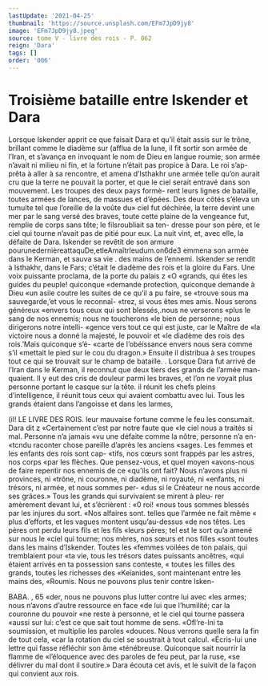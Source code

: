 ```yaml
---
lastUpdate: '2021-04-25'
thumbnail: 'https://source.unsplash.com/EFm7JpD9jy8'
image: 'EFm7JpD9jy8.jpeg'
source: tome V - livre des rois - P. 062
reign: 'Dara'
tags: []
order: '006'
---
```


# Troisième bataille entre Iskender et Dara

Lorsque lskender apprit ce que faisait Dara et qu’il était assis sur le trône, brillant comme le diadème
sur (afflua de la lune, il fit sortir son armée de l’Iran, et s’avança en invoquant le nom de Dieu en langue roumie; son armée n’avait ni milieu ni fin,
et la fortune n’était pas propice à Dara. Le roi s’ap-
prêta à aller à sa rencontre, et amena d’Isthakhr
une armée telle qu’on aurait cru que la terre ne
pouvait la porter, et que le ciel serait entravé dans
son mouvement. Les troupes des deux pays formè-
rent leurs lignes de bataille, toutes armées de lances, de massues et d’épées. Des deux côtés s’éleva
un tumulte tel que l’oreille de la voûte du» ciel fut déchirée, la terre devint une mer par le sang versé
des braves, toute cette plaine de la vengeance fut, remplie de corps sans tête; le filsroubliait sa ten- dresse pour son père, et le ciel qui tourne n’avait
pas de pitié pour eux. La nuit vint, et, avec elle, la défaite de Dara. Iskender se revêtit de son armure
pourunedernièreattaquDe,etleAmaîtrleudum.on6de3 emmena son armée dans le Kerman, et sauva sa vie . des mains de l’ennemi.
Iskender se rendit à Isthakhr, dans le Fars; c’était
le diadème des rois et la gloire du Fars. Une voix puissante proclama, de la porte du palais z «O «grands, qui êtes les guides du peuple! quiconque «demande protection, quiconque demande à Dieu «un asile coutre les suites de ce qu’il a pu faire, se «trouve sous ma sauvegarde,’et vous le reconnaî-
«trez, si vous êtes mes amis. Nous serons généreux «envers tous ceux qui sont blessés,.nous ne verserons «plus le sang de nos ennemis; nous ne toucherons «le bien de personne; nous dirigerons notre intelli- «gence vers tout ce qui est juste, car le Maître de «la victoire nous a donné la majesté, le pouvoir et
«le diadème des rois des rois.’Mais quiconque s’é-
«carte de l’obéissance envers nous sera comme s’il «mettait le pied sur le cou du dragon.» Ensuite il distribua à ses troupes tout ce qui se trouvait sur le
champ de bataille. .
Lorsque Dara fut arrivé de l’lran dans le Kerman,
il reconnut que deux tiers des grands de l’armée man- quaient. Il y eut des cris de douleur parmi les braves, et l’on ne voyait plus personne portant le casque sur
la tête. il réunit les chefs pleins d’intelligence, il
réunit tous ceux qui avaient combattu avec lui. Tous les grands étaient dans l’angoisse et dans les larmes,

(il! LE LIVRE DES ROIS.
leur mauvaise fortune comme le feu les consumait. Dara dit z «Certainement c’est par notre faute que
«le ciel nous a traités si mal. Personne n’a jamais
«vu une défaite comme la nôtre, personne n’a en-
«tcndu raconter chose pareille d’après les anciens «sages. Les femmes et les enfants des rois sont cap- «tifs, nos cœurs sont frappés par les astres, nos corps «par les flèches. Que pensez-vous, et quel moyen «avons-nous de faire repentir nos ennemis de ce «qu’ils ont fait? Nous n’avons plus ni provinces, ni
«trône, ni couronne, ni diadème, ni royauté, ni «enfants, ni trésors, ni armée, et nous sommes per-
«dus si le Créateur ne nous accorde ses grâces.»
Tous les grands qui survivaient se mirent à pleu- rer amèrement devant lui, et s’écrièrent : «0 roi!
«nous tous sommes blessés par les injures du sort. «Nos alfaires sont. telles que l’armée ne fait même
« plus d’efforts, et les vagues montent usqu’au-dessus
«de nos têtes. Les pères ont perdu leurs fils et les fils «leurs pères; tel est le sort qu’a amené sur nous le
«ciel qui tourne; nos mères, nos sœurs et nos filles «sont toutes dans les mains d’Iskender. Toutes les «femmes voilées de ton palais, qui tremblaient pour «ta vie, tous les trésors dates puissants ancêtres, «qui étaient arrivés en ta possession sans conteste,
« toutes les filles des grands, toutes les richesses des «Keïanides, sont maintenant entre les mains des, «Roumis. Nous ne pouvons plus tenir contre lsken-

BABA. , 65 «der, nous ne pouvons plus lutter contre lui avec
«les armes; nous n’avons d’autre ressource en face
«de lui que l’humilité; car la couronne du pouvoir
«ne reste à personne, et le ciel qui tourne passera «aussi sur lui: c’est ce que sait tout homme de sens. «Ofl’re-lni ta soumission, et multiplie les paroles «douces. Nous verrons quelle sera la fin de tout cela,
«car la rotation du ciel se soustrait à tout calcul. «Écris-lui une lettre qui fasse réfléchir son âme «ténébreuse. Quiconque sait nourrir la flamme de «l’éloquence avec des paroles de feu peut, par la ruse,
«se délivrer du mal dont il soutire.» Dara écouta
cet avis, et le suivit de la façon qui convient aux rois.

